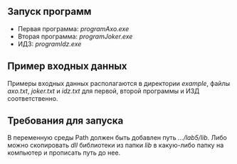 ## Запуск программ
- Первая программа: _programAxo.exe_
- Вторая программа: _programJoker.exe_
- ИДЗ: _programIdz.exe_

## Пример входных данных
Примеры входных данных располагаются в директории _example_, файлы _axo.txt_, 
_joker.txt_ и _idz.txt_ для первой, второй программы и ИЗД соответственно.

## Требования для запуска
В переменную среды Path должен быть добавлен путь _.../lab5/lib_. Либо можно 
скопировать _dll_ библиотеки из папки _lib_ в какую-либо папку на компьютер
и прописать путь до нее. 